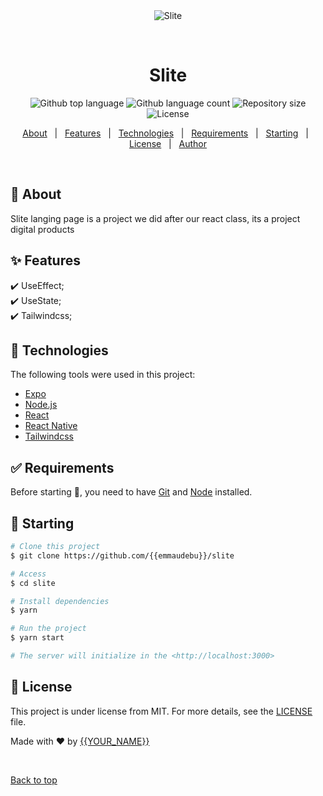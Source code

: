 <div align="center" id="top"> 
  <img src="./.github/app.gif" alt="Slite" />

&#xa0;

  <!-- <a href="https://slites.netlify.app">Demo</a> -->
</div>

<h1 align="center">Slite</h1>

<p align="center">
  <img alt="Github top language" src="https://img.shields.io/github/languages/top/{{emmaudebu}}/slite?color=56BEB8">

  <img alt="Github language count" src="https://img.shields.io/github/languages/count/{{emmaudebu}}/slite?color=56BEB8">

  <img alt="Repository size" src="https://img.shields.io/github/repo-size/{{emmaudebu}}/slite?color=56BEB8">

  <img alt="License" src="https://img.shields.io/github/license/{{emmaudebu}}/slite?color=56BEB8">

  <!-- <img alt="Github issues" src="https://img.shields.io/github/issues/{{YOUR_GITHUB_USERNAME}}/slite?color=56BEB8" /> -->

  <!-- <img alt="Github forks" src="https://img.shields.io/github/forks/{{YOUR_GITHUB_USERNAME}}/slite?color=56BEB8" /> -->

  <!-- <img alt="Github stars" src="https://img.shields.io/github/stars/{{YOUR_GITHUB_USERNAME}}/slite?color=56BEB8" /> -->
</p>

<!-- Status -->

<!-- <h4 align="center">
	🚧  Slite 🚀 Under construction...  🚧
</h4>

<hr> -->

<p align="center">
  <a href="#dart-about">About</a> &#xa0; | &#xa0; 
  <a href="#sparkles-features">Features</a> &#xa0; | &#xa0;
  <a href="#rocket-technologies">Technologies</a> &#xa0; | &#xa0;
  <a href="#white_check_mark-requirements">Requirements</a> &#xa0; | &#xa0;
  <a href="#checkered_flag-starting">Starting</a> &#xa0; | &#xa0;
  <a href="#memo-license">License</a> &#xa0; | &#xa0;
  <a href="https://github.com/{{emmaudebu}}" target="_blank">Author</a>
</p>

<br>

## :dart: About

Slite langing page is a project we did after our react class, its a project digital products

## :sparkles: Features

:heavy_check_mark: UseEffect;\
:heavy_check_mark: UseState;\
:heavy_check_mark: Tailwindcss;

## :rocket: Technologies

The following tools were used in this project:

- [Expo](https://expo.io/)
- [Node.js](https://nodejs.org/en/)
- [React](https://pt-br.reactjs.org/)
- [React Native](https://reactnative.dev/)
- [Tailwindcss](https://www.Tailwindcss.com/)

## :white_check_mark: Requirements

Before starting :checkered_flag:, you need to have [Git](https://git-scm.com) and [Node](https://nodejs.org/en/) installed.

## :checkered_flag: Starting

```bash
# Clone this project
$ git clone https://github.com/{{emmaudebu}}/slite

# Access
$ cd slite

# Install dependencies
$ yarn

# Run the project
$ yarn start

# The server will initialize in the <http://localhost:3000>
```

## :memo: License

This project is under license from MIT. For more details, see the [LICENSE](LICENSE.md) file.

Made with :heart: by <a href="https://github.com/{{emmaudebu}}" target="_blank">{{YOUR_NAME}}</a>

&#xa0;

<a href="#top">Back to top</a>
